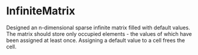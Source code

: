 # InfiniteMatrix
Designed an n-dimensional sparse infinite matrix filled with default values. The matrix should store only occupied elements - the values of which have been assigned at least once. Assigning a default value to a cell frees the cell.
